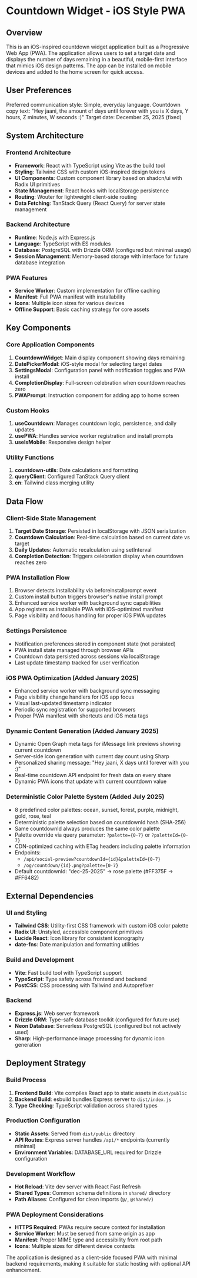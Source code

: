 # Countdown Widget - iOS Style PWA

## Overview

This is an iOS-inspired countdown widget application built as a Progressive Web App (PWA). The application allows users to set a target date and displays the number of days remaining in a beautiful, mobile-first interface that mimics iOS design patterns. The app can be installed on mobile devices and added to the home screen for quick access.

## User Preferences

Preferred communication style: Simple, everyday language.
Countdown copy text: "Hey jaani, the amount of days until forever with you is X days, Y hours, Z minutes, W seconds :)"
Target date: December 25, 2025 (fixed)

## System Architecture

### Frontend Architecture
- **Framework**: React with TypeScript using Vite as the build tool
- **Styling**: Tailwind CSS with custom iOS-inspired design tokens
- **UI Components**: Custom component library based on shadcn/ui with Radix UI primitives
- **State Management**: React hooks with localStorage persistence
- **Routing**: Wouter for lightweight client-side routing
- **Data Fetching**: TanStack Query (React Query) for server state management

### Backend Architecture
- **Runtime**: Node.js with Express.js
- **Language**: TypeScript with ES modules
- **Database**: PostgreSQL with Drizzle ORM (configured but minimal usage)
- **Session Management**: Memory-based storage with interface for future database integration

### PWA Features
- **Service Worker**: Custom implementation for offline caching
- **Manifest**: Full PWA manifest with installability
- **Icons**: Multiple icon sizes for various devices
- **Offline Support**: Basic caching strategy for core assets

## Key Components

### Core Application Components
1. **CountdownWidget**: Main display component showing days remaining
2. **DatePickerModal**: iOS-style modal for selecting target dates
3. **SettingsModal**: Configuration panel with notification toggles and PWA install
4. **CompletionDisplay**: Full-screen celebration when countdown reaches zero
5. **PWAPrompt**: Instruction component for adding app to home screen

### Custom Hooks
1. **useCountdown**: Manages countdown logic, persistence, and daily updates
2. **usePWA**: Handles service worker registration and install prompts
3. **useIsMobile**: Responsive design helper

### Utility Functions
1. **countdown-utils**: Date calculations and formatting
2. **queryClient**: Configured TanStack Query client
3. **cn**: Tailwind class merging utility

## Data Flow

### Client-Side State Management
1. **Target Date Storage**: Persisted in localStorage with JSON serialization
2. **Countdown Calculation**: Real-time calculation based on current date vs target
3. **Daily Updates**: Automatic recalculation using setInterval
4. **Completion Detection**: Triggers celebration display when countdown reaches zero

### PWA Installation Flow
1. Browser detects installability via beforeinstallprompt event
2. Custom install button triggers browser's native install prompt
3. Enhanced service worker with background sync capabilities
4. App registers as installable PWA with iOS-optimized manifest
5. Page visibility and focus handling for proper iOS PWA updates

### Settings Persistence
- Notification preferences stored in component state (not persisted)
- PWA install state managed through browser APIs
- Countdown data persisted across sessions via localStorage
- Last update timestamp tracked for user verification

### iOS PWA Optimization (Added January 2025)
- Enhanced service worker with background sync messaging
- Page visibility change handlers for iOS app focus
- Visual last-updated timestamp indicator
- Periodic sync registration for supported browsers
- Proper PWA manifest with shortcuts and iOS meta tags

### Dynamic Content Generation (Added January 2025)
- Dynamic Open Graph meta tags for iMessage link previews showing current countdown
- Server-side icon generation with current day count using Sharp
- Personalized sharing message: "Hey jaani, X days until forever with you :)"
- Real-time countdown API endpoint for fresh data on every share
- Dynamic PWA icons that update with current countdown value

### Deterministic Color Palette System (Added July 2025)
- 8 predefined color palettes: ocean, sunset, forest, purple, midnight, gold, rose, teal
- Deterministic palette selection based on countdownId hash (SHA-256)
- Same countdownId always produces the same color palette
- Palette override via query parameter: `?palette={0-7}` or `?paletteId={0-7}`
- CDN-optimized caching with ETag headers including palette information
- Endpoints:
  - `/api/social-preview?countdownId={id}&paletteId={0-7}`
  - `/og/countdown/{id}.png?palette={0-7}`
- Default countdownId: "dec-25-2025" → rose palette (#FF375F → #FF6482)

## External Dependencies

### UI and Styling
- **Tailwind CSS**: Utility-first CSS framework with custom iOS color palette
- **Radix UI**: Unstyled, accessible component primitives
- **Lucide React**: Icon library for consistent iconography
- **date-fns**: Date manipulation and formatting utilities

### Build and Development
- **Vite**: Fast build tool with TypeScript support
- **TypeScript**: Type safety across frontend and backend
- **PostCSS**: CSS processing with Tailwind and Autoprefixer

### Backend
- **Express.js**: Web server framework
- **Drizzle ORM**: Type-safe database toolkit (configured for future use)
- **Neon Database**: Serverless PostgreSQL (configured but not actively used)
- **Sharp**: High-performance image processing for dynamic icon generation

## Deployment Strategy

### Build Process
1. **Frontend Build**: Vite compiles React app to static assets in `dist/public`
2. **Backend Build**: esbuild bundles Express server to `dist/index.js`
3. **Type Checking**: TypeScript validation across shared types

### Production Configuration
- **Static Assets**: Served from `dist/public` directory
- **API Routes**: Express server handles `/api/*` endpoints (currently minimal)
- **Environment Variables**: DATABASE_URL required for Drizzle configuration

### Development Workflow
- **Hot Reload**: Vite dev server with React Fast Refresh
- **Shared Types**: Common schema definitions in `shared/` directory
- **Path Aliases**: Configured for clean imports (`@/`, `@shared/`)

### PWA Deployment Considerations
- **HTTPS Required**: PWAs require secure context for installation
- **Service Worker**: Must be served from same origin as app
- **Manifest**: Proper MIME type and accessibility from root path
- **Icons**: Multiple sizes for different device contexts

The application is designed as a client-side focused PWA with minimal backend requirements, making it suitable for static hosting with optional API enhancement.